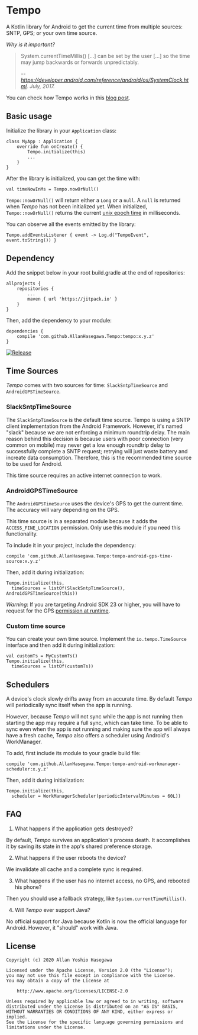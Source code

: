 # Tempo

A Kotlin library for Android to get the current time from multiple sources: SNTP, GPS; or your own time source.

*Why is it important?*

> System.currentTimeMillis() [...] can be set by the user [...] so the time may jump backwards or forwards unpredictably.
>
> -- <cite>https://developer.android.com/reference/android/os/SystemClock.html. July, 2017.</cite>

You can check how Tempo works in this [blog post](https://medium.com/@AllanHasegawa/tempo-a-new-android-library-to-get-the-time-from-multiple-sources-276f7fcff7b7).

## Basic usage

Initialize the library in your `Application` class:

    class MyApp : Application {
        override fun onCreate() {
            Tempo.initialize(this)
            ...
        }
    }
    
After the library is initialized, you can get the time with:

    val timeNowInMs = Tempo.nowOrNull()
    
`Tempo::nowOrNull()` will return either a `Long` or a `null`.
A `null` is returned when *Tempo* has not been initialized yet.
When initialized, `Tempo::nowOrNull()` returns the current
[unix epoch time](https://www.epochconverter.com/) in milliseconds.

You can observe all the events emitted by the library:

    Tempo.addEventsListener { event -> Log.d("TempoEvent", event.toString()) }
    
## Dependency

Add the snippet below in your root build.gradle at the end of repositories:

    allprojects {
        repositories {
            ...
            maven { url 'https://jitpack.io' }
	    }
	}

Then, add the dependency to your module:
	
    dependencies {
        compile 'com.github.AllanHasegawa.Tempo:tempo:x.y.z'
    }
    
[![Release](https://jitpack.io/v/AllanHasegawa/Tempo.svg)](https://jitpack.io/#AllanHasegawa/Tempo)

## Time Sources

*Tempo* comes with two sources for time: `SlackSntpTimeSource` and `AndroidGPSTimeSource`.

### SlackSntpTimeSource

The `SlackSntpTimeSource` is the default time source. Tempo is using a SNTP client implementation from the Android Framework. However, it's named "slack" because we are not enforcing a minimum roundtrip delay. The main reason behind this decision is because users with poor connection (very common on mobile) may never get a low enough roundtrip delay to successfully complete a SNTP request; retrying will just waste battery and increate data consumption. Therefore, this is the recommended time source to be used for Android.

This time source requires an active internet connection to work.


### AndroidGPSTimeSource

The `AndroidGPSTimeSource` uses the device's GPS to get the current time. The accuracy will
vary depending on the GPS.

This time source is in a separated module because it adds the `ACCESS_FINE_LOCATION` permission.
Only use this module if you need this functionality.

To include it in your project, include the dependency:

    compile 'com.github.AllanHasegawa.Tempo:tempo-android-gps-time-source:x.y.z'
    
Then, add it during initialization:

    Tempo.initialize(this,
      timeSources = listOf(SlackSntpTimeSource(), AndroidGPSTimeSource(this))
      
*Warning*: If you are targeting Android SDK 23 or higher, you will have to request for the GPS
[permission at runtime](https://developer.android.com/training/permissions/requesting.html).

### Custom time source

You can create your own time source. Implement the `io.tempo.TimeSource`
interface and then add it during initialization:

    val customTs = MyCustomTs()
    Tempo.initialize(this,
      timeSources = listOf(customTs))
      
      
## Schedulers

A device's clock slowly drifts away from an accurate time. By default *Tempo* will periodically sync itself when the app is running.

However, because *Tempo* will not sync while the app is not running then starting the app may require a full sync, which can take time. To be able to sync even when the app is not running and making sure the app will always have a fresh cache, *Tempo* also offers a scheduler using Android's WorkManager.

To add, first include its module to your gradle build file:

    compile 'com.github.AllanHasegawa.Tempo:tempo-android-workmanager-scheduler:x.y.z'
    
Then, add it during initialization:

    Tempo.initialize(this,
      scheduler = WorkManagerScheduler(periodicIntervalMinutes = 60L))

## FAQ

1. What happens if the application gets destroyed?

By default, *Tempo* survives an application's process death.
It accomplishes it by saving its state in the app's shared preference storage.

2. What happens if the user reboots the device?

We invalidate all cache and a complete sync is required.

3. What happens if the user has no internet access, no GPS, and rebooted his phone?

Then you should use a fallback strategy, like `System.currentTimeMillis()`.

4. Will *Tempo* ever support Java?

No official support for Java because Kotlin is now the official language for Android.
However, it "should" work with Java.

## License

    Copyright (c) 2020 Allan Yoshio Hasegawa
    
    Licensed under the Apache License, Version 2.0 (the "License");
    you may not use this file except in compliance with the License.
    You may obtain a copy of the License at
     
        http://www.apache.org/licenses/LICENSE-2.0
     
    Unless required by applicable law or agreed to in writing, software
    distributed under the License is distributed on an "AS IS" BASIS,
    WITHOUT WARRANTIES OR CONDITIONS OF ANY KIND, either express or implied.
    See the License for the specific language governing permissions and
    limitations under the License.
